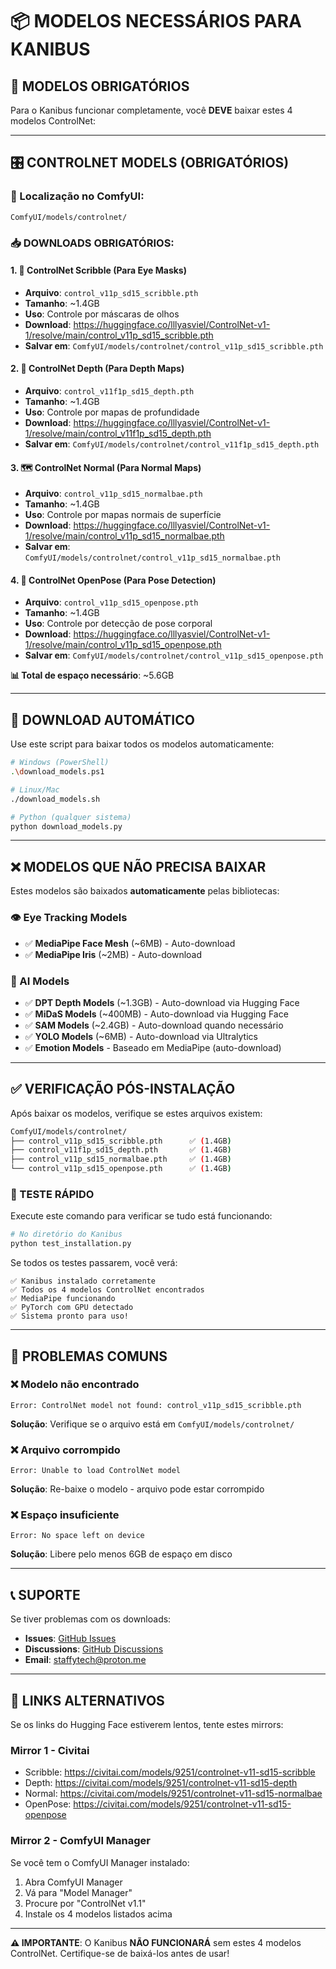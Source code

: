 # 📦 MODELOS NECESSÁRIOS PARA KANIBUS

## 🎯 **MODELOS OBRIGATÓRIOS**

Para o Kanibus funcionar completamente, você **DEVE** baixar estes 4 modelos ControlNet:

---

## 🎛️ **CONTROLNET MODELS (OBRIGATÓRIOS)**

### **📁 Localização no ComfyUI:**
```
ComfyUI/models/controlnet/
```

### **📥 DOWNLOADS OBRIGATÓRIOS:**

#### **1. 🎨 ControlNet Scribble (Para Eye Masks)**
- **Arquivo**: `control_v11p_sd15_scribble.pth`
- **Tamanho**: ~1.4GB
- **Uso**: Controle por máscaras de olhos
- **Download**: https://huggingface.co/lllyasviel/ControlNet-v1-1/resolve/main/control_v11p_sd15_scribble.pth
- **Salvar em**: `ComfyUI/models/controlnet/control_v11p_sd15_scribble.pth`

#### **2. 🌊 ControlNet Depth (Para Depth Maps)**
- **Arquivo**: `control_v11f1p_sd15_depth.pth`
- **Tamanho**: ~1.4GB
- **Uso**: Controle por mapas de profundidade
- **Download**: https://huggingface.co/lllyasviel/ControlNet-v1-1/resolve/main/control_v11f1p_sd15_depth.pth
- **Salvar em**: `ComfyUI/models/controlnet/control_v11f1p_sd15_depth.pth`

#### **3. 🗺️ ControlNet Normal (Para Normal Maps)**
- **Arquivo**: `control_v11p_sd15_normalbae.pth`
- **Tamanho**: ~1.4GB
- **Uso**: Controle por mapas normais de superfície
- **Download**: https://huggingface.co/lllyasviel/ControlNet-v1-1/resolve/main/control_v11p_sd15_normalbae.pth
- **Salvar em**: `ComfyUI/models/controlnet/control_v11p_sd15_normalbae.pth`

#### **4. 🏃 ControlNet OpenPose (Para Pose Detection)**
- **Arquivo**: `control_v11p_sd15_openpose.pth`
- **Tamanho**: ~1.4GB
- **Uso**: Controle por detecção de pose corporal
- **Download**: https://huggingface.co/lllyasviel/ControlNet-v1-1/resolve/main/control_v11p_sd15_openpose.pth
- **Salvar em**: `ComfyUI/models/controlnet/control_v11p_sd15_openpose.pth`

**📊 Total de espaço necessário**: ~5.6GB

---

## 🤖 **DOWNLOAD AUTOMÁTICO**

Use este script para baixar todos os modelos automaticamente:

```bash
# Windows (PowerShell)
.\download_models.ps1

# Linux/Mac
./download_models.sh

# Python (qualquer sistema)
python download_models.py
```

---

## ❌ **MODELOS QUE NÃO PRECISA BAIXAR**

Estes modelos são baixados **automaticamente** pelas bibliotecas:

### **👁️ Eye Tracking Models**
- ✅ **MediaPipe Face Mesh** (~6MB) - Auto-download
- ✅ **MediaPipe Iris** (~2MB) - Auto-download

### **🧠 AI Models**
- ✅ **DPT Depth Models** (~1.3GB) - Auto-download via Hugging Face
- ✅ **MiDaS Models** (~400MB) - Auto-download via Hugging Face
- ✅ **SAM Models** (~2.4GB) - Auto-download quando necessário
- ✅ **YOLO Models** (~6MB) - Auto-download via Ultralytics
- ✅ **Emotion Models** - Baseado em MediaPipe (auto-download)

---

## ✅ **VERIFICAÇÃO PÓS-INSTALAÇÃO**

Após baixar os modelos, verifique se estes arquivos existem:

```bash
ComfyUI/models/controlnet/
├── control_v11p_sd15_scribble.pth      ✅ (1.4GB)
├── control_v11f1p_sd15_depth.pth       ✅ (1.4GB)
├── control_v11p_sd15_normalbae.pth     ✅ (1.4GB)
└── control_v11p_sd15_openpose.pth      ✅ (1.4GB)
```

### **🧪 TESTE RÁPIDO**

Execute este comando para verificar se tudo está funcionando:

```bash
# No diretório do Kanibus
python test_installation.py
```

Se todos os testes passarem, você verá:
```
✅ Kanibus instalado corretamente
✅ Todos os 4 modelos ControlNet encontrados
✅ MediaPipe funcionando
✅ PyTorch com GPU detectado
✅ Sistema pronto para uso!
```

---

## 🚨 **PROBLEMAS COMUNS**

### **❌ Modelo não encontrado**
```
Error: ControlNet model not found: control_v11p_sd15_scribble.pth
```
**Solução**: Verifique se o arquivo está em `ComfyUI/models/controlnet/`

### **❌ Arquivo corrompido**
```
Error: Unable to load ControlNet model
```
**Solução**: Re-baixe o modelo - arquivo pode estar corrompido

### **❌ Espaço insuficiente**
```
Error: No space left on device
```
**Solução**: Libere pelo menos 6GB de espaço em disco

---

## 📞 **SUPORTE**

Se tiver problemas com os downloads:

- **Issues**: [GitHub Issues](https://github.com/kanibus/kanibus/issues)
- **Discussions**: [GitHub Discussions](https://github.com/kanibus/kanibus/discussions)
- **Email**: staffytech@proton.me

---

## 🔗 **LINKS ALTERNATIVOS**

Se os links do Hugging Face estiverem lentos, tente estes mirrors:

### **Mirror 1 - Civitai**
- Scribble: https://civitai.com/models/9251/controlnet-v11-sd15-scribble
- Depth: https://civitai.com/models/9251/controlnet-v11-sd15-depth
- Normal: https://civitai.com/models/9251/controlnet-v11-sd15-normalbae
- OpenPose: https://civitai.com/models/9251/controlnet-v11-sd15-openpose

### **Mirror 2 - ComfyUI Manager**
Se você tem o ComfyUI Manager instalado:
1. Abra ComfyUI Manager
2. Vá para "Model Manager"
3. Procure por "ControlNet v1.1"
4. Instale os 4 modelos listados acima

---

**⚠️ IMPORTANTE**: O Kanibus **NÃO FUNCIONARÁ** sem estes 4 modelos ControlNet. Certifique-se de baixá-los antes de usar!